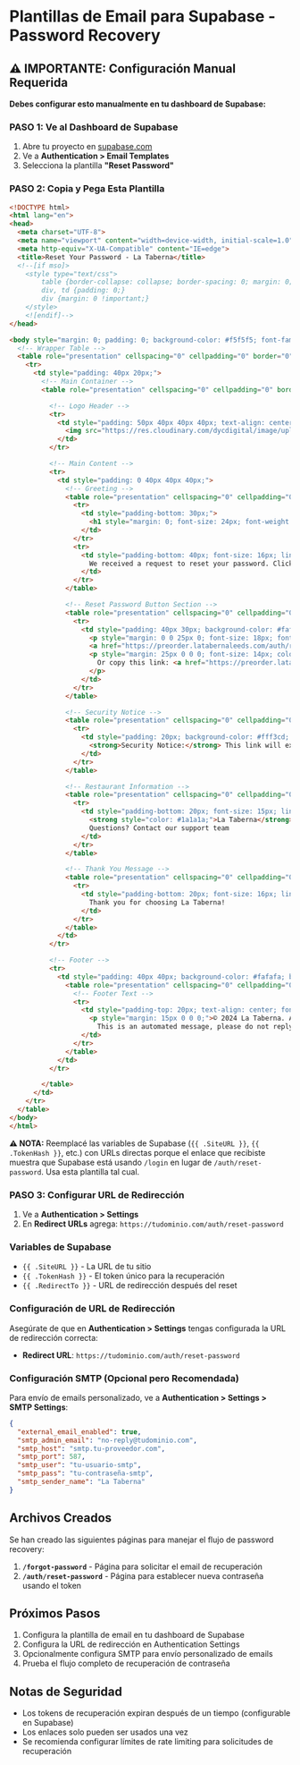 # Plantillas de Email para Supabase - Password Recovery

## ⚠️ IMPORTANTE: Configuración Manual Requerida

**Debes configurar esto manualmente en tu dashboard de Supabase:**

### PASO 1: Ve al Dashboard de Supabase
1. Abre tu proyecto en [supabase.com](https://supabase.com)
2. Ve a **Authentication > Email Templates**
3. Selecciona la plantilla **"Reset Password"**

### PASO 2: Copia y Pega Esta Plantilla

```html
<!DOCTYPE html>
<html lang="en">
<head>
  <meta charset="UTF-8">
  <meta name="viewport" content="width=device-width, initial-scale=1.0">
  <meta http-equiv="X-UA-Compatible" content="IE=edge">
  <title>Reset Your Password - La Taberna</title>
  <!--[if mso]>
    <style type="text/css">
        table {border-collapse: collapse; border-spacing: 0; margin: 0;}
        div, td {padding: 0;}
        div {margin: 0 !important;}
    </style>
    <![endif]-->
</head>

<body style="margin: 0; padding: 0; background-color: #f5f5f5; font-family: -apple-system, BlinkMacSystemFont, 'Segoe UI', Roboto, 'Helvetica Neue', Arial, sans-serif;">
  <!-- Wrapper Table -->
  <table role="presentation" cellspacing="0" cellpadding="0" border="0" width="100%" style="background-color: #f5f5f5;">
    <tr>
      <td style="padding: 40px 20px;">
        <!-- Main Container -->
        <table role="presentation" cellspacing="0" cellpadding="0" border="0" width="600" style="margin: 0 auto; background-color: #ffffff; max-width: 600px;">

          <!-- Logo Header -->
          <tr>
            <td style="padding: 50px 40px 40px 40px; text-align: center; background-color: #ffffff;">
              <img src="https://res.cloudinary.com/dycdigital/image/upload/v1758807509/logo-black_fgjop4.png" alt="La Taberna" width="180" style="display: block; margin: 0 auto; max-width: 180px; height: auto; border: 0;">
            </td>
          </tr>

          <!-- Main Content -->
          <tr>
            <td style="padding: 0 40px 40px 40px;">
              <!-- Greeting -->
              <table role="presentation" cellspacing="0" cellpadding="0" border="0" width="100%">
                <tr>
                  <td style="padding-bottom: 30px;">
                    <h1 style="margin: 0; font-size: 24px; font-weight: 600; color: #1a1a1a; line-height: 1.4;">Reset Your Password</h1>
                  </td>
                </tr>
                <tr>
                  <td style="padding-bottom: 40px; font-size: 16px; line-height: 1.6; color: #4a4a4a;">
                    We received a request to reset your password. Click the button below to create a new password:
                  </td>
                </tr>
              </table>

              <!-- Reset Password Button Section -->
              <table role="presentation" cellspacing="0" cellpadding="0" border="0" width="100%" style="margin-bottom: 40px;">
                <tr>
                  <td style="padding: 40px 30px; background-color: #fafafa; text-align: center; border-radius: 8px;">
                    <p style="margin: 0 0 25px 0; font-size: 18px; font-weight: 600; color: #1a1a1a;">Reset Your Password</p>
                    <a href="https://preorder.latabernaleeds.com/auth/reset-password" style="display: inline-block; padding: 16px 40px; background-color: #1a1a1a; color: #ffffff; text-decoration: none; font-size: 16px; font-weight: 500; border-radius: 8px; letter-spacing: 0.3px;">Reset Password</a>
                    <p style="margin: 25px 0 0 0; font-size: 14px; color: #888888; word-break: break-all;">
                      Or copy this link: <a href="https://preorder.latabernaleeds.com/auth/reset-password" style="color: #1a1a1a; text-decoration: underline;">https://preorder.latabernaleeds.com/auth/reset-password</a>
                    </p>
                  </td>
                </tr>
              </table>

              <!-- Security Notice -->
              <table role="presentation" cellspacing="0" cellpadding="0" border="0" width="100%" style="margin-bottom: 30px;">
                <tr>
                  <td style="padding: 20px; background-color: #fff3cd; border-radius: 8px; font-size: 14px; line-height: 1.6; color: #856404; text-align: center;">
                    <strong>Security Notice:</strong> This link will expire in 1 hour for your security. If you didn't request this password reset, please ignore this email.
                  </td>
                </tr>
              </table>

              <!-- Restaurant Information -->
              <table role="presentation" cellspacing="0" cellpadding="0" border="0" width="100%" style="margin-bottom: 30px; padding-top: 30px; border-top: 1px solid #e5e5e5;">
                <tr>
                  <td style="padding-bottom: 20px; font-size: 15px; line-height: 1.8; color: #4a4a4a; text-align: center;">
                    <strong style="color: #1a1a1a;">La Taberna</strong><br>
                    Questions? Contact our support team
                  </td>
                </tr>
              </table>

              <!-- Thank You Message -->
              <table role="presentation" cellspacing="0" cellpadding="0" border="0" width="100%">
                <tr>
                  <td style="padding-bottom: 20px; font-size: 16px; line-height: 1.6; color: #1a1a1a; text-align: center; font-weight: 600;">
                    Thank you for choosing La Taberna!
                  </td>
                </tr>
              </table>
            </td>
          </tr>

          <!-- Footer -->
          <tr>
            <td style="padding: 40px 40px; background-color: #fafafa; border-top: 1px solid #e5e5e5;">
              <table role="presentation" cellspacing="0" cellpadding="0" border="0" width="100%">
                <!-- Footer Text -->
                <tr>
                  <td style="padding-top: 20px; text-align: center; font-size: 13px; line-height: 1.6; color: #888888; border-top: 1px solid #e5e5e5;">
                    <p style="margin: 15px 0 0 0;">© 2024 La Taberna. All rights reserved.<br>
                      This is an automated message, please do not reply to this email.</p>
                  </td>
                </tr>
              </table>
            </td>
          </tr>

        </table>
      </td>
    </tr>
  </table>
</body>
</html>
```

**⚠️ NOTA:** Reemplacé las variables de Supabase (`{{ .SiteURL }}`, `{{ .TokenHash }}`, etc.) con URLs directas porque el enlace que recibiste muestra que Supabase está usando `/login` en lugar de `/auth/reset-password`. Usa esta plantilla tal cual.

### PASO 3: Configurar URL de Redirección
1. Ve a **Authentication > Settings**
2. En **Redirect URLs** agrega: `https://tudominio.com/auth/reset-password`

### Variables de Supabase

- `{{ .SiteURL }}` - La URL de tu sitio
- `{{ .TokenHash }}` - El token único para la recuperación
- `{{ .RedirectTo }}` - URL de redirección después del reset

### Configuración de URL de Redirección

Asegúrate de que en **Authentication > Settings** tengas configurada la URL de redirección correcta:

- **Redirect URL**: `https://tudominio.com/auth/reset-password`

### Configuración SMTP (Opcional pero Recomendada)

Para envío de emails personalizado, ve a **Authentication > Settings > SMTP Settings**:

```json
{
  "external_email_enabled": true,
  "smtp_admin_email": "no-reply@tudominio.com",
  "smtp_host": "smtp.tu-proveedor.com",
  "smtp_port": 587,
  "smtp_user": "tu-usuario-smtp",
  "smtp_pass": "tu-contraseña-smtp",
  "smtp_sender_name": "La Taberna"
}
```

## Archivos Creados

Se han creado las siguientes páginas para manejar el flujo de password recovery:

1. **`/forgot-password`** - Página para solicitar el email de recuperación
2. **`/auth/reset-password`** - Página para establecer nueva contraseña usando el token

## Próximos Pasos

1. Configura la plantilla de email en tu dashboard de Supabase
2. Configura la URL de redirección en Authentication Settings
3. Opcionalmente configura SMTP para envío personalizado de emails
4. Prueba el flujo completo de recuperación de contraseña

## Notas de Seguridad

- Los tokens de recuperación expiran después de un tiempo (configurable en Supabase)
- Los enlaces solo pueden ser usados una vez
- Se recomienda configurar límites de rate limiting para solicitudes de recuperación